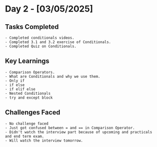 # Day 2 - [03/05/2025]
## Tasks Completed
    - Completed conditionals videos.
    - Completed 3.1 and 3.2 exercise of Conditionals.
    - Completed Quiz on Conditionals.
## Key Learnings
    - Comparison Operators.
    - What are Conditionals and why we use them.
    - Only if
    - if else
    - if elif else
    - Nested Conditionals
    - try and except block
## Challenges Faced 
    - No challenge faced
    - Just got confused between = and == in Comparison Operator.
    - Didn't watch the interview part because of upcoming and practicals and end term exam.
    - Will watch the interview tomorrow.
